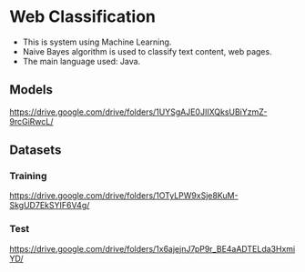 # Web Classification
- This is system using Machine Learning.
- Naive Bayes algorithm is used to classify text content, web pages.
- The main language used: Java.

## Models
https://drive.google.com/drive/folders/1UYSgAJE0JIIXQksUBiYzmZ-9rcGiRwcL/

## Datasets
### Training
https://drive.google.com/drive/folders/1OTyLPW9xSje8KuM-SkgUD7EkSYIF6V4g/

### Test
https://drive.google.com/drive/folders/1x6ajejnJ7pP9r_BE4aADTELda3HxmiYD/